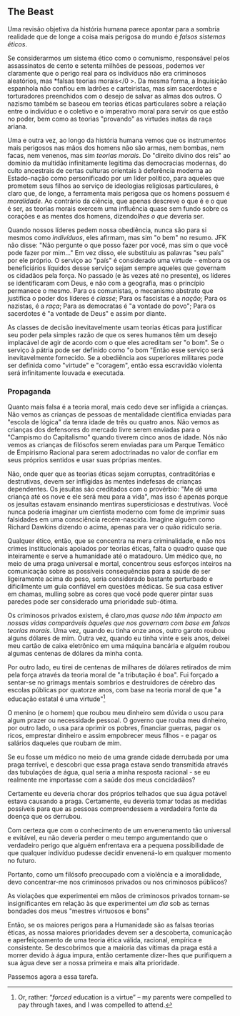 ## The Beast

Uma revisão objetiva da história humana parece apontar para a sombria realidade que de longe a coisa mais perigosa do mundo é *falsos sistemas éticos*.

Se considerarmos um sistema ético como o comunismo, responsável pelos assassinatos de cento e setenta milhões de pessoas, podemos ver claramente que o perigo real para os indivíduos não era criminosos aleatórios, mas *falsas teorias morais</0 >. Da mesma forma, a Inquisição espanhola não confiou em ladrões e carteiristas, mas sim sacerdotes e torturadores preenchidos com o desejo de salvar as almas dos outros. O nazismo também se baseou em teorias éticas particulares sobre a relação entre o indivíduo e o coletivo e o imperativo moral para servir os que estão no poder, bem como as teorias "provando" as virtudes inatas da raça ariana.</p> 

Uma e outra vez, ao longo da história humana vemos que os instrumentos mais perigosos nas mãos dos homens não são armas, nem bombas, nem facas, nem venenos, mas sim *teorias morais*. Do "direito divino dos reis" ao domínio da multidão infinitamente legitima das democracias modernas, do culto ancestrais de certas culturas orientais à deferência moderna ao Estado-nação como personificado por um líder político, para aqueles que prometem seus filhos ao serviço de ideologias religiosas particulares, é claro que, de longe, a ferramenta mais perigosa que os homens possuem é *moralidade*. Ao contrário da ciência, que apenas descreve o que é e o que é ser, as teorias morais exercem uma influência quase sem fundo sobre os corações e as mentes dos homens, dizendo*lhes o que* deveria ser.

Quando nossos líderes pedem nossa obediência, nunca são para si mesmos como *indivíduos*, eles afirmam, mas sim "o bem" no resumo. JFK não disse: "Não pergunte o que posso fazer por você, mas sim o que você pode fazer por mim..." Em vez disso, ele substituiu as palavras "seu país" por ele próprio. O serviço ao "país" é considerado uma virtude - embora os beneficiários líquidos desse serviço sejam sempre aqueles que governam os cidadãos pela força. No passado (e às vezes até no presente), os líderes se identificaram com Deus, e não com a geografia, mas o princípio permanece o mesmo. Para os comunistas, o mecanismo abstrato que justifica o poder dos líderes é *classe*; Para os fascistas é a *nação*; Para os nazistas, é a *raça*; Para as democratas é "a vontade do povo"; Para os sacerdotes é "a vontade de Deus" e assim por diante.

As classes de decisão inevitavelmente usam teorias éticas para justificar seu poder pela simples razão de que os seres humanos têm um desejo implacável de agir de acordo com o que eles acreditam ser "o bom". Se o serviço à pátria pode ser definido como "o bom "Então esse serviço será inevitavelmente fornecido. Se a obediência aos superiores militares pode ser definida como "virtude" e "coragem", então essa escravidão violenta será infinitamente louvada e executada.

### Propaganda

Quanto mais falsa é a teoria moral, mais cedo deve ser infligida a crianças. Não vemos as crianças de pessoas de mentalidade científica enviadas para "escola de lógica" da tenra idade de três ou quatro anos. Não vemos as crianças dos defensores do mercado livre serem enviadas para o "Campismo do Capitalismo" quando tiverem cinco anos de idade. Nós não vemos as crianças de filósofos serem enviadas para um Parque Temático de Empirismo Racional para serem adoctrinadas no valor de confiar em seus próprios sentidos e usar suas próprias mentes.

Não, onde quer que as teorias éticas sejam corruptas, contraditórias e destrutivas, devem ser infligidas às mentes indefesas de crianças dependentes. Os jesuítas são creditados com o provérbio: "Me dê uma criança até os nove e ele será meu para a vida", mas isso é apenas porque os jesuítas estavam ensinando mentiras supersticiosas e destrutivas. Você nunca poderia imaginar um cientista moderno com fome de imprimir suas falsidades em uma consciência recém-nascida. Imagine alguém como Richard Dawkins dizendo o acima, apenas para ver o quão ridículo seria.

Qualquer ético, então, que se concentra na mera criminalidade, e não nos crimes institucionais apoiados por teorias éticas, falta o quadro quase que inteiramente e serve a humanidade até o matadouro. Um médico que, no meio de uma praga universal e mortal, concentrou seus esforços inteiros na comunicação sobre as possíveis consequências para a saúde de ser ligeiramente acima do peso, seria considerado bastante perturbado e dificilmente um guia confiável em questões médicas. Se sua casa estiver em chamas, mulling sobre as cores que você pode querer pintar suas paredes pode ser considerado uma prioridade sub-ótima.

Os criminosos privados existem, é claro,*mas quase não têm impacto em nossas vidas comparáveis àqueles que nos governam com base em falsas teorias morais*. Uma vez, quando eu tinha onze anos, outro garoto roubou alguns dólares de mim. Outra vez, quando eu tinha vinte e seis anos, deixei meu cartão de caixa eletrônico em uma máquina bancária e alguém roubou algumas centenas de dólares da minha conta.

Por outro lado, eu tirei de centenas de milhares de dólares retirados de mim pela força através da teoria moral de "a tributação é boa". Fui forçado a sentar-se no grimags mentais sombrios e destruidores de cérebro das escolas públicas por quatorze anos, com base na teoria moral de que "a educação estatal é uma virtude"[^12]

O menino (e o homem) que roubou meu dinheiro sem dúvida o usou para algum prazer ou necessidade pessoal. O governo que rouba meu dinheiro, por outro lado, o usa para oprimir os pobres, financiar guerras, pagar os ricos, emprestar dinheiro e assim empobrecer meus filhos - e pagar os salários daqueles que roubam de mim.

Se eu fosse um médico no meio de uma grande cidade derrubada por uma praga terrível, e descobri que essa praga estava sendo transmitida através das tubulações de água, qual seria a minha resposta racional - se eu realmente me importasse com a saúde dos meus concidadãos?

Certamente eu deveria chorar dos próprios telhados que sua água potável estava causando a praga. Certamente, eu deveria tomar todas as medidas possíveis para que as pessoas compreendessem a verdadeira fonte da doença que os derrubou.

Com certeza que com o conhecimento de um envenenamento tão universal e evitável, eu não deveria perder o meu tempo argumentando que o verdadeiro perigo que alguém enfrentava era a pequena possibilidade de que qualquer indivíduo pudesse decidir envenená-lo em qualquer momento no futuro.

Portanto, como um filósofo preocupado com a violência e a imoralidade, devo concentrar-me nos criminosos privados ou nos criminosos públicos?

As violações que experimentei em mãos de criminosos privados tornam-se insignificantes em relação às que experimentei *um dia* sob as ternas bondades dos meus "mestres virtuosos e bons"

Então, se os maiores perigos para a Humanidade são as falsas teorias éticas, as nossa maiores prioridades devem ser a descoberta, comunicação e aperfeiçoamento de uma teoria ética válida, racional, empírica e consistente. Se descobrimos que a maioria das vítimas da praga está a morrer devido à água impura, então certamente dizer-lhes que purifiquem a sua água deve ser a nossa primeira e mais alta prioridade.

Passemos agora a essa tarefa.

[^12]: Or, rather: “*forced* education is a virtue” – my parents were compelled to pay through taxes, and I was compelled to attend.
